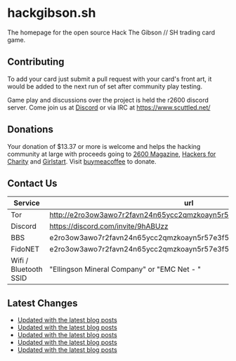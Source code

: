 # hackgibson.sh
The homepage for the open source Hack The Gibson // SH trading card game.


## Contributing

To add your card just submit a pull request with your card's front art, it would be added to the next run of set after community play testing.

Game play and discussions over the project is held the r2600 discord server. Come join us at [Discord](https://discord.com/invite/9hABUzz) or via IRC at https://www.scuttled.net/


## Donations

Your donation of $13.37 or more is welcome and helps the hacking community at large with proceeds going to [2600 Magazine](https://2600.com/), [Hackers for Charity](https://hackersforcharity.org) and [Girlstart](https://girlstart.org).  Visit [buymeacoffee](https://www.buymeacoffee.com/hackgibson.sh) to donate.


## Contact Us

Service | url
-|-
Tor | http://e2ro3ow3awo7r2favn24n65ycc2qmzkoayn5r57e3f56nvjwdcgg32ad.onion
Discord | https://discord.com/invite/9hABUzz
BBS | e2ro3ow3awo7r2favn24n65ycc2qmzkoayn5r57e3f56nvjwdcgg32ad.onion:23
FidoNET | e2ro3ow3awo7r2favn24n65ycc2qmzkoayn5r57e3f56nvjwdcgg32ad.onion:24554
Wifi / Bluetooth SSID | "Ellingson Mineral Company" or "EMC Net - <fidonet address>"

## Latest Changes
<!-- BLOG-POST-LIST:START -->
- [Updated with the latest blog posts](https://github.com/DFW2600/hackgibson.sh/commit/67276f542464a12285ade2ede3831f62bb946dd4)
- [Updated with the latest blog posts](https://github.com/DFW2600/hackgibson.sh/commit/ab1168bc76a3788c4c0d6896407e1a76caaec088)
- [Updated with the latest blog posts](https://github.com/DFW2600/hackgibson.sh/commit/d9064a9157bf4cd41a6ab7ff000106612d581646)
- [Updated with the latest blog posts](https://github.com/DFW2600/hackgibson.sh/commit/df63ca5e388ce9c8c4960d8f8529530f4932d3bb)
- [Updated with the latest blog posts](https://github.com/DFW2600/hackgibson.sh/commit/ffa0de6c8fa378ca2fca39a96e9008dfc9ccf6c4)
<!-- BLOG-POST-LIST:END -->
